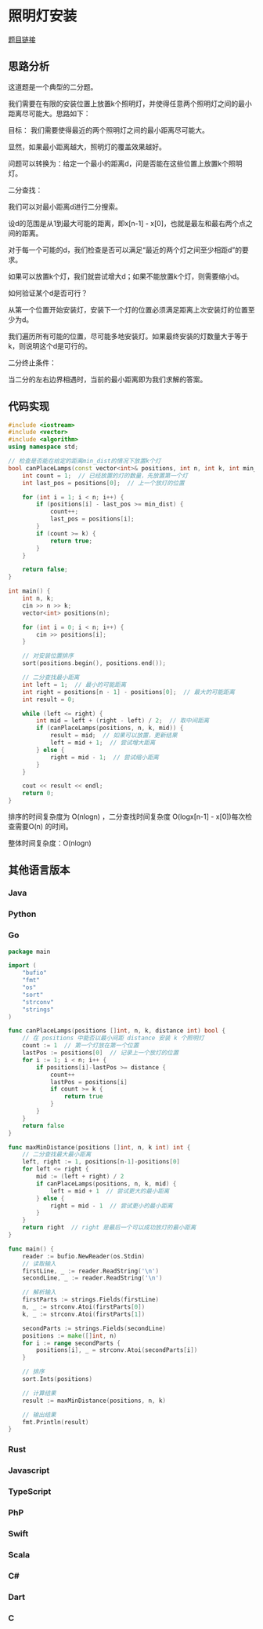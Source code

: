 
# 照明灯安装 

[题目链接](https://kamacoder.com/problempage.php?pid=1244)

## 思路分析

这道题是一个典型的二分题。

我们需要在有限的安装位置上放置k个照明灯，并使得任意两个照明灯之间的最小距离尽可能大。思路如下：

目标： 我们需要使得最近的两个照明灯之间的最小距离尽可能大。

显然，如果最小距离越大，照明灯的覆盖效果越好。

问题可以转换为：给定一个最小的距离d，问是否能在这些位置上放置k个照明灯。

二分查找：

我们可以对最小距离d进行二分搜索。

设d的范围是从1到最大可能的距离，即x[n-1] - x[0]，也就是最左和最右两个点之间的距离。

对于每一个可能的d，我们检查是否可以满足“最近的两个灯之间至少相距d”的要求。

如果可以放置k个灯，我们就尝试增大d；如果不能放置k个灯，则需要缩小d。

如何验证某个d是否可行？

从第一个位置开始安装灯，安装下一个灯的位置必须满足距离上次安装灯的位置至少为d。

我们遍历所有可能的位置，尽可能多地安装灯。如果最终安装的灯数量大于等于k，则说明这个d是可行的。

二分终止条件：

当二分的左右边界相遇时，当前的最小距离即为我们求解的答案。

## 代码实现

```CPP 
#include <iostream>
#include <vector>
#include <algorithm>
using namespace std;

// 检查是否能在给定的距离min_dist的情况下放置k个灯
bool canPlaceLamps(const vector<int>& positions, int n, int k, int min_dist) {
    int count = 1;  // 已经放置的灯的数量，先放置第一个灯
    int last_pos = positions[0];  // 上一个放灯的位置

    for (int i = 1; i < n; i++) {
        if (positions[i] - last_pos >= min_dist) {
            count++;
            last_pos = positions[i];
        }
        if (count >= k) {
            return true;
        }
    }

    return false;
}

int main() {
    int n, k;
    cin >> n >> k;
    vector<int> positions(n);

    for (int i = 0; i < n; i++) {
        cin >> positions[i];
    }

    // 对安装位置排序
    sort(positions.begin(), positions.end());

    // 二分查找最小距离
    int left = 1;  // 最小的可能距离
    int right = positions[n - 1] - positions[0];  // 最大的可能距离
    int result = 0;

    while (left <= right) {
        int mid = left + (right - left) / 2;  // 取中间距离
        if (canPlaceLamps(positions, n, k, mid)) {
            result = mid;  // 如果可以放置，更新结果
            left = mid + 1;  // 尝试增大距离
        } else {
            right = mid - 1;  // 尝试缩小距离
        }
    }

    cout << result << endl;
    return 0;
}

```
排序的时间复杂度为 O(nlogn)  ，二分查找时间复杂度 O(logx[n-1] - x[0])每次检查需要O(n) 的时间。

整体时间复杂度：O(nlogn) 

## 其他语言版本

### Java 

### Python

### Go

```go
package main

import (
	"bufio"
	"fmt"
	"os"
	"sort"
	"strconv"
	"strings"
)

func canPlaceLamps(positions []int, n, k, distance int) bool {
	// 在 positions 中能否以最小间距 distance 安装 k 个照明灯
	count := 1  // 第一个灯放在第一个位置
	lastPos := positions[0]  // 记录上一个放灯的位置
	for i := 1; i < n; i++ {
		if positions[i]-lastPos >= distance {
			count++
			lastPos = positions[i]
			if count >= k {
				return true
			}
		}
	}
	return false
}

func maxMinDistance(positions []int, n, k int) int {
	// 二分查找最大最小距离
	left, right := 1, positions[n-1]-positions[0]
	for left <= right {
		mid := (left + right) / 2
		if canPlaceLamps(positions, n, k, mid) {
			left = mid + 1  // 尝试更大的最小距离
		} else {
			right = mid - 1  // 尝试更小的最小距离
		}
	}
	return right  // right 是最后一个可以成功放灯的最小距离
}

func main() {
	reader := bufio.NewReader(os.Stdin)
	// 读取输入
	firstLine, _ := reader.ReadString('\n')
	secondLine, _ := reader.ReadString('\n')

	// 解析输入
	firstParts := strings.Fields(firstLine)
	n, _ := strconv.Atoi(firstParts[0])
	k, _ := strconv.Atoi(firstParts[1])

	secondParts := strings.Fields(secondLine)
	positions := make([]int, n)
	for i := range secondParts {
		positions[i], _ = strconv.Atoi(secondParts[i])
	}

	// 排序
	sort.Ints(positions)

	// 计算结果
	result := maxMinDistance(positions, n, k)

	// 输出结果
	fmt.Println(result)
}
```

### Rust

### Javascript

### TypeScript

### PhP

### Swift

### Scala

### C#

### Dart

### C


